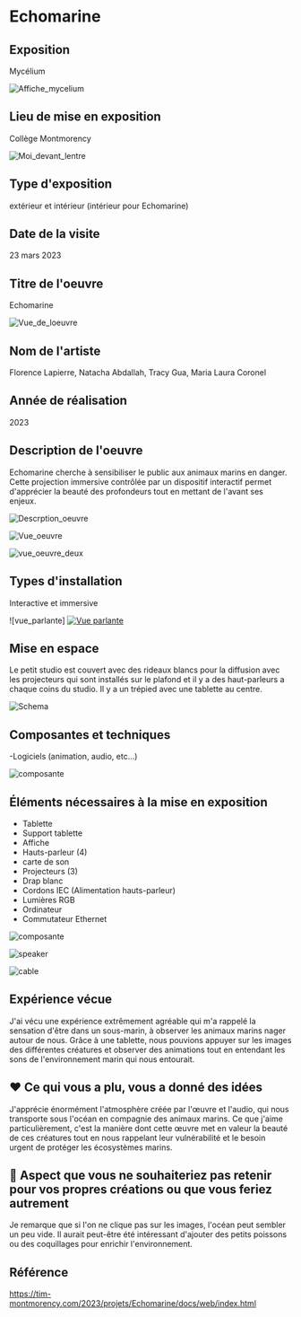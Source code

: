 # Echomarine

## Exposition

Mycélium

![Affiche_mycelium](media/Mycelium_affiche.jpg)

## Lieu de mise en exposition

Collège Montmorency

![Moi_devant_lentre](media/Echomarine_devant_lentrée.jpg)

## Type d'exposition

extérieur et intérieur (intérieur pour Echomarine)

## Date de la visite

23 mars 2023

## Titre de l'oeuvre

Echomarine

![Vue_de_loeuvre](media/Echomarine_vue_entrée_et_lumiere_rgb.jpg)

## Nom de l'artiste

Florence Lapierre, Natacha Abdallah, Tracy Gua, Maria Laura Coronel

## Année de réalisation

2023

## Description de l'oeuvre

Echomarine cherche à sensibiliser le public aux animaux marins en danger. Cette projection immersive contrôlée par un dispositif interactif permet d'apprécier la beauté des profondeurs tout en mettant de l'avant ses enjeux.

![Descrption_oeuvre](media/Echomarine_affiche_degors.jpg)

![Vue_oeuvre](media/Echomarine_vue_derriere_tablette_trepied.jpg)

![vue_oeuvre_deux](media/Echomarine_vue_droite_tablette_trepied.jpg)

## Types d'installation

Interactive et immersive

![vue_parlante]
[![Vue parlante](https://www.youtube.com/shorts/WCgniecBKQY)](https://www.youtube.com/shorts/WCgniecBKQY)

## Mise en espace

Le petit studio est couvert avec des rideaux blancs pour la diffusion avec les projecteurs qui sont installés sur le plafond et il y a des haut-parleurs a chaque coins du studio. Il y a un trépied avec une tablette au centre. 

![Schema](media/SchemaEchomarine.png)

## Composantes et techniques

-Logiciels (animation, audio, etc...)

![composante](media/Echomarine_les_trois_projecteurs.jpg)

## Éléments nécessaires à la mise en exposition

- Tablette
- Support tablette
- Affiche
- Hauts-parleur (4)
- carte de son
- Projecteurs (3)
- Drap blanc
- Cordons IEC (Alimentation hauts-parleur)
- Lumières RGB
- Ordinateur
- Commutateur Ethernet

![composante](media/Echomarine_les_trois_projecteurs.jpg)

![speaker](media/Echomarine_haut-parleur.jpg)

![cable](media/Echomarine_prise_cable.jpg)

## Expérience vécue

J'ai vécu une expérience extrêmement agréable qui m'a rappelé la sensation d'être dans un sous-marin, à observer les animaux marins nager autour de nous. Grâce à une tablette, nous pouvions appuyer sur les images des différentes créatures et observer des animations tout en entendant les sons de l'environnement marin qui nous entourait.

## ❤️ Ce qui vous a plu, vous a donné des idées

J'apprécie énormément l'atmosphère créée par l'œuvre et l'audio, qui nous transporte sous l'océan en compagnie des animaux marins. Ce que j'aime particulièrement, c'est la manière dont cette œuvre met en valeur la beauté de ces créatures tout en nous rappelant leur vulnérabilité et le besoin urgent de protéger les écosystèmes marins.

## 🤔 Aspect que vous ne souhaiteriez pas retenir pour vos propres créations ou que vous feriez autrement

Je remarque que si l'on ne clique pas sur les images, l'océan peut sembler un peu vide. Il aurait peut-être été intéressant d'ajouter des petits poissons ou des coquillages pour enrichir l'environnement.

## Référence

https://tim-montmorency.com/2023/projets/Echomarine/docs/web/index.html
